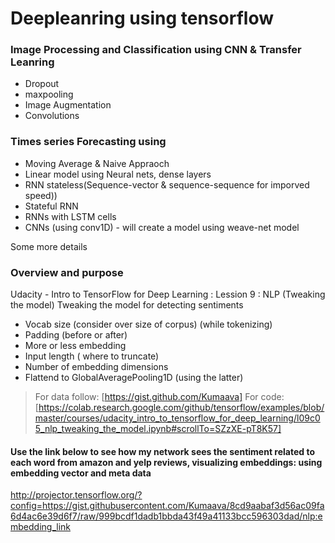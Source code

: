 # Deepleanring using tensorflow

### Image Processing and Classification using CNN & Transfer Leanring 
* Dropout
* maxpooling
* Image Augmentation 
* Convolutions 

### Times series Forecasting using 
* Moving Average & Naive Appraoch
* Linear model using Neural nets, dense layers
* RNN stateless(Sequence-vector & sequence-sequence for imporved speed))
* Stateful RNN 
* RNNs with LSTM cells 
* CNNs (using conv1D) - will create a model using weave-net model


Some more details 
### Overview and purpose 
Udacity - Intro to TensorFlow for Deep Learning : Lession 9 : NLP (Tweaking the model)
Tweaking the model for detecting sentiments
* Vocab size (consider over size of corpus) (while tokenizing)
* Padding (before or after)
* More or less embedding 
* Input length ( where to truncate)
* Number of embedding dimensions
* Flattend to GlobalAveragePooling1D (using the latter)

> For data follow: [https://gist.github.com/Kumaava]
> For code: [https://colab.research.google.com/github/tensorflow/examples/blob/master/courses/udacity_intro_to_tensorflow_for_deep_learning/l09c05_nlp_tweaking_the_model.ipynb#scrollTo=SZzXE-pT8K57]

#### Use the link below to see how my network sees the sentiment related to each word from amazon and yelp reviews, visualizing embeddings: using embedding vector and meta data
http://projector.tensorflow.org/?config=https://gist.githubusercontent.com/Kumaava/8cd9aabaf3d56ac09fa6d4ac6e39d6f7/raw/999bcdf1dadb1bbda43f49a41133bcc596303dad/nlp:embedding_link

